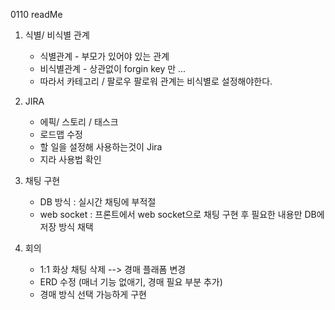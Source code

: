 0110 readMe

1. 식별/ 비식별 관계
    - 식별관계 - 부모가 있어야 있는 관계
    - 비식별관계 - 상관없이 forgin key 만 ...
    - 따라서 카테고리 / 팔로우 팔로워 관계는 비식별로 설정해야한다. 
    
2. JIRA
    - 에픽/ 스토리 / 태스크
    - 로드맵 수정
    - 할 일을 설정해 사용하는것이 Jira
    - 지라 사용법 확인

3. 채팅 구현
    - DB 방식 : 실시간 채팅에 부적절
    - web socket : 프론트에서 web socket으로 채팅 구현 후 
        필요한 내용만 DB에 저장 방식 채택 

4. 회의
    - 1:1 화상 채팅 삭제 --> 경매 플래폼 변경 
    - ERD 수정 (매너 기능 없애기, 경매 필요 부분 추가)
    - 경매 방식 선택 가능하게 구현
